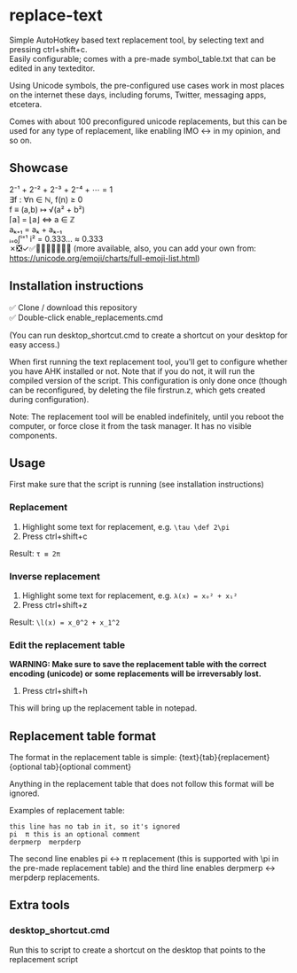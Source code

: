 # replace-text
Simple AutoHotkey based text replacement tool, by selecting text and pressing ctrl+shift+c. \
Easily configurable; comes with a pre-made symbol_table.txt that can be edited in any texteditor.

Using Unicode symbols, the pre-configured use cases work in most places on the internet these days, including forums, Twitter, messaging apps, etcetera.

Comes with about 100 preconfigured unicode replacements, but this can be used for any type of replacement, like enabling IMO ↔ in my opinion, and so on.

## Showcase
2⁻¹ + 2⁻² + 2⁻³ + 2⁻⁴ + ⋯ = 1 \
∃f : ∀n ∈ ℕ, f(n) ≥ 0 \
f ≡ (a,b) ↦ √(a² + b²) \
⌈a⌉ = ⌊a⌋ ⇔ a ∈ ℤ \
aₖ₊₁ = aₖ + aₖ₋₁ \
ᵢ₌₀∫ⁱ⁼¹ i² = 0.333… ≈ 0.333 \
✗❎✓✅🙂😉😀😆😂💩🤡 (more available, also, you can add your own from: https://unicode.org/emoji/charts/full-emoji-list.html)

## Installation instructions
✅ Clone / download this repository \
✅ Double-click enable_replacements.cmd

(You can run desktop_shortcut.cmd to create a shortcut on your desktop for easy access.)

When first running the text replacement tool, you'll get to configure whether you have AHK installed or not. Note that if you do not, it will run the compiled version of the script. This configuration is only done once (though can be reconfigured, by deleting the file firstrun.z, which gets created during configuration).

Note: The replacement tool will be enabled indefinitely, until you reboot the computer, or force close it from the task manager. It has no visible components.
## Usage
First make sure that the script is running (see installation instructions)

### Replacement
1. Highlight some text for replacement, e.g. `\tau \def 2\pi`
2. Press ctrl+shift+c

Result: `τ ≡ 2π`

### Inverse replacement
1. Highlight some text for replacement, e.g. `λ(x) = x₀² + x₁²`
2. Press ctrl+shift+z

Result: `\l(x) = x_0^2 + x_1^2`

### Edit the replacement table
**WARNING: Make sure to save the replacement table with the correct encoding (unicode) or some replacements will be irreversably lost.**

1. Press ctrl+shift+h

This will bring up the replacement table in notepad.

## Replacement table format
The format in the replacement table is simple:
{text}{tab}{replacement}{optional tab}{optional comment}

Anything in the replacement table that does not follow this format will be ignored.

Examples of replacement table:
```
this line has no tab in it, so it's ignored
pi  π this is an optional comment
derpmerp  merpderp
```
The second line enables pi ↔ π replacement (this is supported with \pi in the pre-made replacement table) and the third line enables derpmerp ↔ merpderp replacements.

## Extra tools
### desktop_shortcut.cmd
Run this to script to create a shortcut on the desktop that points to the replacement script
